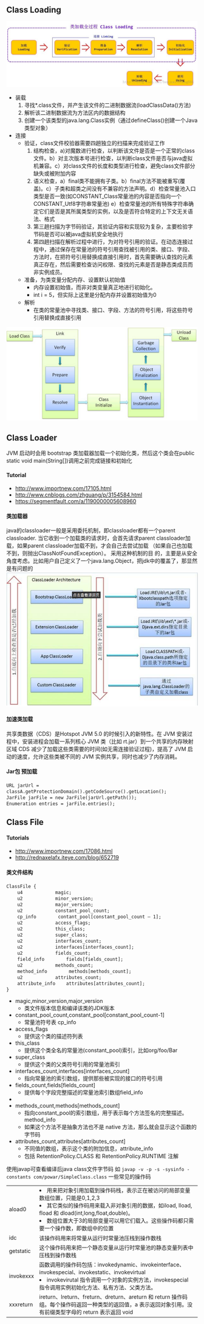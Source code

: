 ##  Class Loading
![loading](https://github.com/powar2sun/Note/blob/master/Language/pictures/loading.png)

*   装载
    1.  寻找*.class文件，并产生该文件的二进制数据流(loadClassData()方法)
    2.  解析该二进制数据流为方法区内的数据结构    
    3.  创建一个该类型的java.lang.Class实例（通过defineClass()创建一个Java类型对象） 
*   连接
    *   验证，class文件校验器需要四趟独立的扫描来完成验证工作
        1.  结构检查，a)对魔数进行检查，以判断该文件是否是一个正常的class文件。b）对主次版本号进行检查，以判断class文件是否与java虚拟机兼容。c）对class文件的长度和类型进行检查，避免class文件部分缺失或被附加内容
        2.  语义检查，a）final类不能拥有子类。b）final方法不能被重写(覆盖)。c）子类和超类之间没有不兼容的方法声明。d）检查常量池入口类型是否一致(如CONSTANT_Class常量池的内容是否指向一个CONSTANT_Utf8字符串常量池) e）检查常量池的所有特殊字符串确定它们是否是其所属类型的实例，以及是否符合特定的上下文无关语法、格式 
        3.  第三趟扫描为字节码验证，其验证内容和实现较为复杂，主要检验字节码是否可以被java虚拟机安全地执行
        4.  第四趟扫描在解析过程中进行，为对符号引用的验证。在动态连接过程中，通过保存在常量池的符号引用查找被引用的类、接口、字段、方法时，在把符号引用替换成直接引用时，首先需要确认查找的元素真正存在，然后需要检查访问权限、查找的元素是否是静态类成员而非实例成员。
    *   准备，为类变量分配内存、设置默认初始值
        *   内存设置初始值，而非对类变量真正地进行初始化。
        *   int i = 5，但实际上这里是分配内存并设置初始值为0
    *   解析
        *   在类的常量池中寻找类、接口、字段、方法的符号引用，将这些符号引用替换成直接引用
        
![classCyc](https://github.com/powar2sun/Note/blob/master/Language/pictures/classLifeCyc.png)        
##  Class Loader
JVM 启动时会用 bootstrap 类加载器加载一个初始化类，然后这个类会在public static void main(String[])调用之前完成链接和初始化
####    Tutorial
*   http://www.importnew.com/17105.html
*   http://www.cnblogs.com/zhguang/p/3154584.html
*   https://segmentfault.com/a/1190000005608960
####    类加载器
java的classloader一般是采用委托机制，即classloader都有一个parent classloader.
当它收到一个加载类的请求时，会首先请求parent classloader加载，如果parent classloader加载不到，才会自己去尝试加载
（如果自己也加载不到，则抛出ClassNotFoundException）。
采用这种机制的目 的，主要是从安全角度考虑。比如用户自己定义了一个java.lang.Object，把jdk中的覆盖了，那显然是有问题的
![classLoader](https://github.com/powar2sun/Note/blob/master/Language/pictures/classLoader.png)
####    加速类加载
共享类数据（CDS）是Hotspot JVM 5.0 的时候引入的新特性。在 JVM 安装过程中，安装进程会加载一系列核心 JVM 类（比如 rt.jar）到一个共享的内存映射区域
CDS 减少了加载这些类需要的时间(如无需连接验证过程)，提高了 JVM 启动的速度，允许这些类被不同的 JVM 实例共享，同时也减少了内存消耗。
####    Jar包 预加载
```
URL jarUrl = classA.getProtectionDomain().getCodeSource().getLocation();
JarFile jarFile = new JarFile(jarUrl.getPath());
Enumeration entries = jarFile.entries();
```
##  Class File
####    Tutorials
*   http://www.importnew.com/17086.html
*   http://rednaxelafx.iteye.com/blog/652719

####    类文件结构
```
ClassFile {
    u4            magic;
    u2            minor_version;
    u2            major_version;
    u2            constant_pool_count;
    cp_info        contant_pool[constant_pool_count – 1];
    u2            access_flags;
    u2            this_class;
    u2            super_class;
    u2            interfaces_count;
    u2            interfaces[interfaces_count];
    u2            fields_count;
    field_info        fields[fields_count];
    u2            methods_count;
    method_info        methods[methods_count];
    u2            attributes_count;
    attribute_info    attributes[attributes_count];
}
```

*   magic,minor_version,major_version
    *   类文件版本信息和编译该类的JDK版本
*   constant_pool_count,constant_pool[constant_pool_count-1]
    *   常量池符号表 cp_info
*   access_flags
    *   提供这个类的描述符列表
*   this_class
    *   提供这个类全名的常量池(constant_pool)索引，比如org/foo/Bar
*   super_class
    *   提供这个类的父类符号引用的常量池索引
*   interfaces_count,interfaces[interfaces_count]
    *   指向常量池的索引数组，提供那些被实现的接口的符号引用
*   fields_count,fields[fields_count]
    *   提供每个字段完整描述的常量池索引数组field_info
*       
*   methods_count,methods[methods_count]
    *   指向constant_pool的索引数组，用于表示每个方法签名的完整描述。method_info
    *   如果这个方法不是抽象方法也不是 native 方法，那么就会显示这个函数的字节码
*   attributes_count,attributes[attributes_count]
    *   不同值的数组，表示这个类的附加信息，attribute_info
    *   包括 RetentionPolicy.CLASS 和 RetentionPolicy.RUNTIME 注解
    
使用javap可查看编译后java class文件字节码 如 `javap -v -p -s -sysinfo -constants com/powar/SimpleClass.class`
一些常见的操作码

|||
|--|--|
|aload0|<li>用来把对象引用加载到操作码栈，表示正在被访问的局部变量数组位置，只能是0,1,2,3<li>其它类似的操作码用来载入非对象引用的数据，如iload, lload, fload 和 dload(int,long,float,double)。<li>数组位置大于3的局部变量可以用它们载入。这些操作码都只需要一个操作数，即数组中的位置|
|idc|该操作码用来将常量从运行时常量池压栈到操作数栈|
|getstatic|这个操作码用来把一个静态变量从运行时常量池的静态变量列表中压栈到操作数栈|
|invokexxx|函数调用的操作码包括：invokedynamic、invokeinterface、invokespecial、invokestatic、invokevirtual<li>invokevirutal 指令调用一个对象的实例方法，invokespecial 指令调用实例初始化方法、私有方法、父类方法。|
|xxxreturn|ireturn、lreturn、freturn、dreturn、areturn 和 return 操作码组。每个操作码返回一种类型的返回值，a 表示返回对象引用。没有前缀类型字母的 return 表示返回 void|
